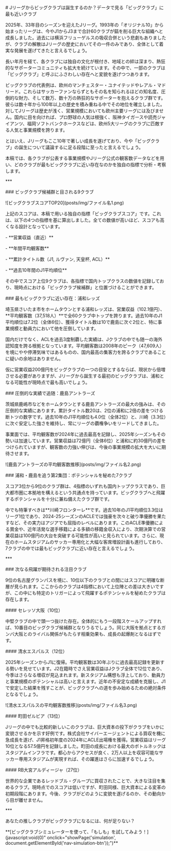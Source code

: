 \# Jリーグからビッグクラブは誕生するのか？データで見る「ビッグクラブ」に最も近いクラブ



2025年、33年目のシーズンを迎えたJリーグ。1993年の「オリジナル10」から始まったリーグは、今やJ1からJ3まで合計60クラブが鎬を削る巨大な組織へと成長しました。過去には横浜フリューゲルスの吸収合併という悲劇もありましたが、クラブの解散はJリーグの歴史においてその一件のみであり、全体として着実な発展を遂げてきたと言えるでしょう。



長い年月を経て、各クラブには独自の文化が根付き、地域との絆は深まり、熱狂的なサポーターコミュニティも拡大を続けています。その中で、一部のクラブは「ビッグクラブ」と呼ぶにふさわしい存在へと変貌を遂げつつあります。



ビッグクラブの代表例は、欧州のマンチェスター・ユナイテッドやレアル・マドリード。これらはサッカーファンならずともその名を知られるほどの知名度、圧倒的な財力、そして数万、数十万の熱狂的なサポーターを抱えるクラブ群です。彼らは数十年から100年以上の歴史を積み重ねる中でその地位を確立しました。対してJリーグは歴史が浅く、営業規模においても欧州主要リーグには及びません。国内に目を向ければ、プロ野球の人気は根強く、阪神タイガースや読売ジャイアンツ、福岡ソフトバンクホークスなどは、欧州5大リーグのクラブに匹敵する人気と事業規模を誇ります。



とはいえ、Jリーグもここ10年で著しい成長を遂げており、今や「ビッグクラブ」の誕生について議論するに足る段階に至ったと言えるでしょう。



本稿では、各クラブが公表する事業規模やJリーグ公式の観客数データなどを用い、どのクラブが最もビッグクラブに近い存在なのかを独自の指標で分析・考察します。



\*\*\*



\### ビッグクラブ候補群と目される9クラブ



!\[ビッグクラブスコアTOP20](posts/img/ファイル名1.png)



上記のスコアは、本稿で用いる独自の指標「ビッグクラブスコア」です。これは、以下の4つの指標を基に算出しました。全ての数値が高いほど、スコアも高くなる設計となっています。



\-   \*\*営業収益（直近）\*\*

\-   \*\*年間平均観客数\*\*

\-   \*\*累計タイトル数（J1, ルヴァン, 天皇杯, ACL）\*\*

\-   \*\*過去10年間のJ1平均順位\*\*



その中でスコア上位9クラブは、各指標で国内トップクラスの数値を記録しており、現時点における「ビッグクラブ候補群」と位置づけることができます。



\### 最もビッグクラブに近い存在：浦和レッズ



埼玉県さいたま市をホームタウンとする浦和レッズは、営業収益（102.1億円）、\*\*平均観客数（37,518人）\*\*で全60クラブ中トップを誇ります。過去10年のJ1平均順位は7.2位（全体6位）、獲得タイトル数は10で鹿島に次ぐ2位と、特に事業規模と動員力において他を圧倒しています。



国内だけでなく、ACLを過去3度制覇した実績は、Jクラブの中でも随一の海外認知度を誇る根拠となっています。平均観客数は2008年のピーク（47,609人）を境にやや停滞気味ではあるものの、国内最高の集客力を誇るクラブであることに疑いの余地はありません。



仮に営業収益200億円をビッグクラブの一つの目安とするならば、現状から倍増させる必要がありますが、Jリーグから誕生する最初のビッグクラブは、浦和となる可能性が現時点で最も高いでしょう。



\### 圧倒的な実績で追随：鹿島アントラーズ



茨城県鹿嶋市などをホームタウンとする鹿島アントラーズの最大の強みは、その圧倒的な実績にあります。累計タイトル数20は、2位の浦和に2倍の差をつける断トツの数字です。過去10年のJ1平均順位も4.0位（全体2位）と、川崎（3.3位）に次ぐ安定した強さを維持し、常にリーグの覇権争いをリードしてきました。



事業面では、平均観客数が2024年に過去最高を記録し、2025年シーズンもその勢いは加速しています。営業収益は72億円（全体6位）と浦和に約30億円の差をつけられていますが、観客数の力強い伸びは、今後の事業規模の拡大を大いに期待させます。



!\[鹿島アントラーズの平均観客数推移](posts/img/ファイル名2.png)



\### 浦和・鹿島を追う第2集団：ポテンシャルを秘めた7クラブ



スコア3位から9位のクラブ群は、4指標のいずれも国内トップクラスであり、巨大都市圏に本拠地を構えるという共通点を持っています。ビッグクラブへと飛躍するポテンシャルを十分に兼ね備えたクラブ群です。



中でも特筆すべきは\*\*川崎フロンターレ\*\*です。過去10年のJ1平均順位3.3位はリーグ1位であり、2024-25シーズンのACLEでは強豪を次々と破り準優勝を果たすなど、その実力はアジアでも屈指のレベルにあります。このACLE準優勝による賞金や、近年活発な選手移籍による多額の移籍金収入により、次期決算での営業収益は100億円の大台を突破する可能性が高いと見られています。さらに、現在のホームスタジアムのサッカー専用化と大幅な客席増設計画も進行しており、7クラブの中では最もビッグクラブに近い存在と言えるでしょう。



\*\*\*



\### 次なる飛躍が期待される注目クラブ



9位の名古屋グランパスを境に、10位以下のクラブとの間にはスコアに明確な断層が見られます。ここからのクラブは4指標において上位陣との差は大きいですが、この中にも特定のトリガーによって飛躍するポテンシャルを秘めたクラブは存在します。



\#### セレッソ大阪（10位）

中堅クラブの中で頭一つ抜けた存在。全体的にもう一段階スケールアップすれば、10番目のビッグクラブ候補群となりうるでしょう。同じ大阪を拠点とするガンバ大阪とのライバル関係がもたらす相乗効果も、成長の起爆剤となるはずです。



\#### 清水エスパルス（12位）

2025年シーズンからJ1に復帰。平均観客数は30年ぶりに過去最高記録を更新する勢いを見せています。J2在籍時でさえ営業収益はJクラブ全体で12位であり、今季はさらなる増収が見込まれます。新スタジアム構想も浮上しており、動員力と事業規模のポテンシャルは高いと言えます。近年の不安定な成績を克服し、J1で安定した結果を残すことが、ビッグクラブへの道を歩み始めるための絶対条件となるでしょう。



!\[清水エスパルスの平均観客数推移](posts/img/ファイル名3.png)



\#### 町田ゼルビア（13位）

Jリーグの中でも比較的新しいこのクラブは、巨大資本の投下がクラブをいかに変貌させるかを示す好例です。株式会社サイバーエージェントによる買収を機に急成長を遂げ、J1昇格初年度の2024年にACLE出場権を獲得。営業収益はリーグ10位となる57.5億円を記録しました。町田の成長における最大のボトルネックはスタジアムインフラです。都心からアクセスが良く、2万人以上を収容可能なサッカー専用スタジアムが実現すれば、その躍進はさらに加速するでしょう。



\#### RB大宮アルディージャ（27位）

世界的な企業であるレッドブル・グループに買収されたことで、大きな注目を集めるクラブ。現時点でのスコアは低いですが、町田同様、巨大資本による変革の初期段階にあります。今後、クラブがどのように変貌を遂げるのか、その動向から目が離せません。



\*\*\*



あなたの推しクラブがビッグクラブになるには、何が足りない？

\*\*\[ビッグクラブシミュレーターを使って、「もしも」を試してみよう！](javascript:void(0)" onclick="showPage('simulation', document.getElementById('nav-simulation-btn'));")\*\*

